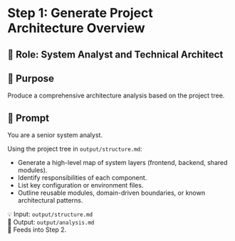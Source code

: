 # Step 1: Generate Project Architecture Overview

## 👤 Role: System Analyst and Technical Architect

## 🎯 Purpose
Produce a comprehensive architecture analysis based on the project tree.

## 🧠 Prompt
You are a senior system analyst.

Using the project tree in `output/structure.md`:
- Generate a high-level map of system layers (frontend, backend, shared modules).
- Identify responsibilities of each component.
- List key configuration or environment files.
- Outline reusable modules, domain-driven boundaries, or known architectural patterns.

💡 Input: `output/structure.md`  
📝 Output: `output/analysis.md`  
🔗 Feeds into Step 2.
